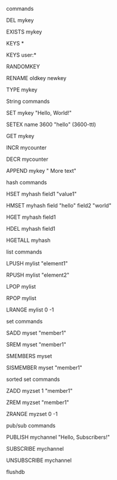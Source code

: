 commands

DEL mykey

EXISTS mykey

KEYS *

KEYS user:*

RANDOMKEY

RENAME oldkey newkey

TYPE mykey

String commands

SET mykey "Hello, World!"

SETEX name 3600 "hello" (3600-ttl)

GET mykey

INCR mycounter

DECR mycounter

APPEND mykey " More text"

hash commands

HSET myhash field1 "value1"

HMSET myhash field "hello" field2 "world"

HGET myhash field1

HDEL myhash field1

HGETALL myhash

list commands

LPUSH mylist "element1"

RPUSH mylist "element2"

LPOP mylist

RPOP mylist

LRANGE mylist 0 -1

set commands

SADD myset "member1"

SREM myset "member1"

SMEMBERS myset

SISMEMBER myset "member1"

sorted set commands

ZADD myzset 1 "member1"

ZREM myzset "member1"

ZRANGE myzset 0 -1

pub/sub commands

PUBLISH mychannel "Hello, Subscribers!"

SUBSCRIBE mychannel

UNSUBSCRIBE mychannel

flushdb
